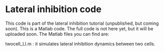 Lateral inhibition code
=======================

This code is part of the lateral inhibition tutorial (unpublished, but coming soon). This is a Matlab code. The full code is not here yet, but it will be uploaded soon. The Matlab files you can find are:

twocell_LI.m : it simulates lateral inhibition dynamics between two cells.



